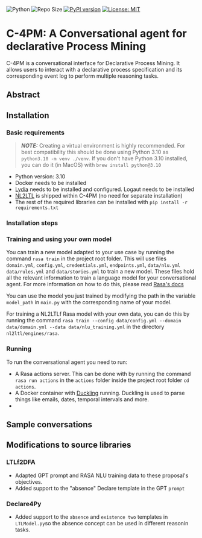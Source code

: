![Python](https://img.shields.io/badge/python-3.10-blue.svg)
![Repo Size](https://img.shields.io/github/repo-size/Sulstice/global-chem)
[![PyPI version](https://badge.fury.io/py/global-chem.svg)](https://badge.fury.io/py/global-chem)
[![License: MIT](https://img.shields.io/badge/License-MIT-purple.svg)](https://opensource.org/licenses/MIT)
# C-4PM: A Conversational agent for declarative Process Mining

C-4PM is a conversational interface for Declarative Process Mining. 
It allows users to interact with a declarative process specification and its corresponding event log
to perform multiple reasoning tasks.

## Abstract

## Installation

### Basic requirements

> **_NOTE:_**  Creating a virtual environment is highly recommended. For best compatibility this 
> should be done using Python 3.10 as `python3.10 -m venv ./venv`. If you don't have Python 3.10 installed,
> you can do it (in MacOS) with `brew install python@3.10`

- Python version: 3.10
- Docker needs to be installed
- [Lydia]() needs to be installed and configured. Logaut needs to be installed
- [NL2LTL]() is shipped within C-4PM (no need for separate installation)
- The rest of the required libraries can be installed with `pip install -r requirements.txt`

### Installation steps

### Training and using your own model

You can train a new model adapted to your use case by running the command `rasa train` in the project root folder.
This will use files `domain.yml`, `config.yml`, `credentials.yml`, `endpoints.yml`, `data/nlu.yml` `data/rules.yml` 
and `data/stories.yml` to train a new model.
These files hold all the relevant information to train a language model for your conversational agent. 
For more information on how to do this, please read [Rasa's docs](https://rasa.com/docs/rasa/tuning-your-model/)

You can use the model you just trained by modifying the path in the variable `model_path` in `main.py` 
with the corresponding name of your model.

For training a NL2LTLf Rasa model with your own data, you can do this by running the command 
`rasa train --config data/config.yml --domain data/domain.yml --data data/nlu_training.yml` 
in the directory `nl2ltl/engines/rasa`.

### Running

To run the conversational agent you need to run:
- A Rasa actions server. This can be done with by running the command `rasa run actions` in the `actions` folder inside the project root folder `cd actions`.
- A Docker container with [Duckling](https://hub.docker.com/r/rasa/duckling) running. 
Duckling is used to parse things like emails, dates, temporal intervals and more.
- 


## Sample conversations

## Modifications to source libraries

### LTLf2DFA
- Adapted GPT prompt and RASA NLU training data to these proposal's objectives.
- Added support to the "absence" Declare template in the GPT `prompt`

### Declare4Py
- Added support to the `absence` and `existence two` templates in `LTLModel.py`so the absence concept can be used in different reasonin tasks.



